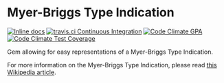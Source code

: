 Myer-Briggs Type Indication
===========================

[![Inline docs](http://inch-ci.org/github/k2b6s9j/mbti.svg?branch=master&style=flat-square)](http://inch-ci.org/github/k2b6s9j/mbti)
[![travis.ci Continuous Integration](http://img.shields.io/travis/k2b6s9j/mbti.svg?style=flat-square)](https://travis-ci.org/k2b6s9j/mbti)
[![Code Climate GPA](http://img.shields.io/codeclimate/github/k2b6s9j/mbti.svg?style=flat-square)](https://codeclimate.com/github/k2b6s9j/mbti)
[![Code Climate Test Coverage](https://codeclimate.com/github/k2b6s9j/mbti/badges/coverage.svg)](https://codeclimate.com/github/k2b6s9j/mbti)

Gem allowing for easy representations of a Myer-Briggs Type Indication.

For more information on the Myer-Briggs Type Indication, please read [this Wikipedia article](https://en.wikipedia.org/wiki/Myers-Briggs_Type_Indicator).
